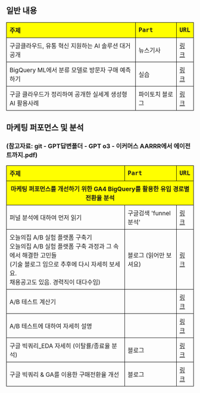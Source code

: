<!DOCTYPE html>
<html lang="ko">
<head>
  <meta charset="UTF-8">
</head>
<body>

  <!-- 첫 번째 테이블 -->
  <h2>일반 내용</h2>
  <table style="border-collapse: collapse; width: 100%;">
    <tr>
      <th style="border: 1px solid black; padding: 8px; text-align: left; font-family: '맑은 고딕', monospace; background-color: yellow;">
        주제
      </th>
      <th style="border: 1px solid black; padding: 8px; text-align: left; font-family: '맑은 고딕', monospace; background-color: yellow;">
        Part
      </th>
      <th style="border: 1px solid black; padding: 8px; text-align: left; font-family: '맑은 고딕', monospace; background-color: yellow;">
        URL
      </th>
    </tr>
    <tr>
      <td style="border: 1px solid black; padding: 8px;">구글클라우드, 유통 혁신 지원하는 AI 솔루션 대거 공개</td>
      <td style="border: 1px solid black; padding: 8px;">뉴스기사</td>
      <td style="border: 1px solid black; padding: 8px;"><a href="https://zdnet.co.kr/view/?no=20230116113210">링크</a></td>
    </tr>
    <tr>
      <td style="border: 1px solid black; padding: 8px;">BigQuery ML에서 분류 모델로 방문자 구매 예측하기</td>
      <td style="border: 1px solid black; padding: 8px;">실습</td>
      <td style="border: 1px solid black; padding: 8px;"><a href="https://www.cloudskillsboost.google/focuses/1794?locale=ko&parent=catalog">링크</a></td>
    </tr>
    <tr>
      <td style="border: 1px solid black; padding: 8px;">구글 클라우드가 정리하여 공개한 실세계 생성형 AI 활용사례</td>
      <td style="border: 1px solid black; padding: 8px;">파이토치 블로그</td>
      <td style="border: 1px solid black; padding: 8px;"><a href="https://discuss.pytorch.kr/t/google-cloud-ai-321-1-6-customer-agents/5897">링크</a></td>
    </tr>
  </table>

  <!-- 두 번째 테이블 -->
  <h2>마케팅 퍼포먼스 및 분석</h2>
  <h3> (참고자료: git - GPT답변폴더 - GPT o3 - 이커머스 AARRR에서 에이전트까지.pdf) </h3> 
  <table style="border-collapse: collapse; width: 100%;">
    <tr>
      <th style="border: 1px solid black; padding: 8px; text-align: left; font-family: '맑은 고딕', monospace; background-color: yellow;">
        주제
      </th>
      <th style="border: 1px solid black; padding: 8px; text-align: left; font-family: '맑은 고딕', monospace; background-color: yellow;">
        Part
      </th>
      <th style="border: 1px solid black; padding: 8px; text-align: left; font-family: '맑은 고딕', monospace; background-color: yellow;">
        URL
      </th>
    </tr>
    <tr>
      <td colspan="3" style="border: 1px solid black; padding: 8px; text-align: center; font-weight: bold; background-color: yellow;">
        마케팅 퍼포먼스를 개선하기 위한 GA4 BigQuery를 활용한 유입 경로별 전환율 분석
      </td>
    </tr>
    <tr>
      <td style="border: 1px solid black; padding: 8px;">퍼널 분석에 대하여 먼저 읽기</td>
      <td style="border: 1px solid black; padding: 8px;">구글검색 'funnel 분석'</td>
      <td style="border: 1px solid black; padding: 8px;"><a href="https://ssongblog.tistory.com/34">링크</a></td>
    </tr>
    <tr>
      <td style="border: 1px solid black; padding: 8px;">오늘의집 A/B 실험 플랫폼 구축기 <br> 오늘의집 A/B 실험 플랫폼 구축 과정과 그 속에서 해결한 고민들<br> 
(기술 블로그 임으로 추후에 다시 자세히 보세요. <br> 
채용공고도 있음. 경력직이 대다수임)</td>
      <td style="border: 1px solid black; padding: 8px;">블로그 (읽어만 보셔요)</td>
      <td style="border: 1px solid black; padding: 8px;">
        <a href="https://www.bucketplace.com/post/2021-10-29-%EC%98%A4%EB%8A%98%EC%9D%98%EC%A7%91-a-b-%EC%8B%A4%ED%97%98-%ED%94%8C%EB%9E%AB%ED%8F%BC-%EA%B5%AC%EC%B6%95%EA%B8%B0/">링크</a>
      </td>
    </tr>
    <tr>
      <td style="border: 1px solid black; padding: 8px;">A/B 테스트 계산기</td>
      <td style="border: 1px solid black; padding: 8px;"></td>
      <td style="border: 1px solid black; padding: 8px;"><a href="https://yozm.wishket.com/magazine/detail/1656/">링크</a></td>
    </tr>
    <tr>
      <td style="border: 1px solid black; padding: 8px;">A/B 테스트에 대하여 자세히 설명</td>
      <td style="border: 1px solid black; padding: 8px;"></td>
      <td style="border: 1px solid black; padding: 8px;"><a href="https://www.shopify.com/kr/blog/the-complete-guide-to-ab-testing">링크</a></td>
    </tr>
    <tr>
      <td style="border: 1px solid black; padding: 8px;">구글 빅쿼리_EDA 자세히 (이탈률/종료율 분석)</td>
      <td style="border: 1px solid black; padding: 8px;">블로그</td>
      <td style="border: 1px solid black; padding: 8px;">
        <a href="https://velog.io/@kjmn1105/BigQuery%EB%A1%9C-Google-Analytics-%EB%8D%B0%EC%9D%B4%ED%84%B0-%EB%B6%84%EC%84%9D%ED%95%98%EA%B8%B0-1-%ED%95%84%EC%82%AC">
          링크
        </a>
      </td>
    </tr>
    <tr>
      <td style="border: 1px solid black; padding: 8px;">구글 빅쿼리 & GA를 이용한 구매전환율 개선</td>
      <td style="border: 1px solid black; padding: 8px;">블로그</td>
      <td style="border: 1px solid black; padding: 8px;"><a href="https://datarian.io/blog/how-we-dramatically-improved-conversion-rates">링크</a></td>
    </tr>
  </table>

</body>
</html>
